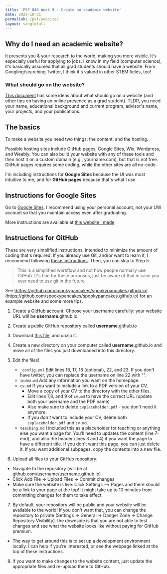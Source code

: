 ```yaml
---
title: 'PSF 840 Week 9 - Create an academic website'
date: 2023-10-31
permalink: /psf/website/
layout: singlefull
---
```


## Why do I need an academic website?
It presents you & your research to the world, making you more visible. It's especially useful for applying to jobs.
I know in my field (computer science), it's basically assumed that all grad students should have a website. From Googling/searching Twitter, I think it's valued in other STEM fields, too! 

### What should go on the website?
[This document](https://docs.google.com/document/d/12AHVGVTnWkIPC-7XmEuHkXS0m7opXHDKSHffz2uvIXo/) has some ideas about what should go on a website (and other tips on having an online presence as a grad student). TLDR, you need your name, educational background and current program, advisor's name, your projects, and your publications.

## The basics
To make a website you need two things: the content, and the hosting.

Possible hosting sites include GitHub pages, Google Sites, Wix, Wordpress, and Weebly. You can also build your website with any of these tools and then host it on a custom domain (e.g., yourname.com), but that is not free.  GitHub pages requires some coding, while the other sites are all no-code.

I'm including instructions for **Google Sites** because the UI was most intuitive to me, and for **GitHub pages** because that's what I use.

## Instructions for Google Sites
Go to [Google Sites](sites.google.com). I recommend using your personal account, not your UW account so that you maintain access even after graduating.

More instructions are available at [this website I made](https://sites.google.com/view/psf840creatingawebsite/home).

## Instructions for GitHub
These are very simplified instructions, intended to minimize the amount of coding that's required. If you already use Git, and/or want to learn it, I recommend following [these instructions](https://docs.github.com/en/pages/setting-up-a-github-pages-site-with-jekyll/creating-a-github-pages-site-with-jekyll). Then, you can skip to Step 5.

> This is a simplified workflow and not how people normally use GitHub. It's fine for these purposes, just be aware of that in case you ever need to use git in the future

See [https://github.com/spookypancakes/spookypancakes.github.io](https://github.com/spookypancakes/spookypancakes.github.io) for an example website and some more tips.

1. Create a [GitHub](https://github.com/) account. Choose your username carefully: your website URL will be **username**.github.io. 

2. Create a public GitHub repository called **username**.github.io

3. Download [this file](https://annapmeyer.github.io/files/Archive.zip), and unzip it.

4. Create a new directory on your computer called **username**.github.io and move all of the files you just downloaded into this directory. 

5. Edit the files!

    * `_config.yml` Edit lines 16, 17, 18 (optional), 22, and 23. If you don't have twitter, you can replace the username on line 22 with "". 
    * `index.md` Add any information you want on the homepage.
    * `cv.md` If you want to include a link to a PDF version of your CV,
        * Move a copy of your CV to the directory with the other files.
        * Edit lines 7,8, and 9 of `cv.md` to have the correct URL (update both your username and the PDF name)
        * Also make sure to delete `cvplaceholder.pdf` - you don't need it anymore. 
        * If you *don't* want to include your CV, delete both `cvplaceholder.pdf` and `cv.md`. 
    * `teaching.md` I included this as a placeholder for teaching or anything else you want a page for. You'll need to updates the content (line 7-end), and also the header (lines 3 and 4) if you want the page to have a different title. If you don't want this page, you can just delete it. If you want additional subpages, copy the contents into a new file.

6. Upload all files to your GitHub repository:
* Navigate to the repository (will be at github.com/username/username.github.io)
* Click Add File ->  Upload Files -> Commit changes
* Make sure the website is live: Click Settings --> Pages and there should be a link to your page at the top! It might take up to 10 minutes from committing changes for them to take effect. 

7. By default, your repository will be public and your website will be available to the world! If you don't want that, you can change the repository to private (Settings -> General -> Danger Zone -> Change Repository Visibility). the downside is that you are not able to test changes and see what the website looks like without paying for GitHub premium.
* The way to get around this is to set up a development environment locally. I can help if you're interested, or see the webpage linked at the top of these instructions.

8. If you want to make changes to the website content, just update the appropriate files and re-upload them to GitHub.